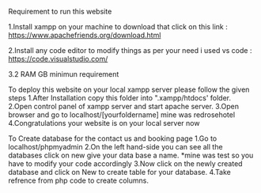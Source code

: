 Requirement to run this website 

1.Install xampp on your machine to download that click on this link : https://www.apachefriends.org/download.html   

2.Install any code editor to modify things as per your need i used vs code : https://code.visualstudio.com/

3.2 RAM GB minimun requirement


To deploy this website on your local xampp server please follow the given steps
1.After Installation copy this folder into ".xampp/htdocs' folder.         
2.Open control panel of xampp server and start apache server.
3.Open browser and go to localhost/[yourfoldername] mine was redrosehotel
4.Congratulations your website is on your local server now

To Create database for the contact us and booking page
1.Go to localhost/phpmyadmin
2.On the left hand-side you can see all the databases click on new give your data base a name. *mine was test so you have to modify your code accordingly 
3.Now click on the newly created database and click on New  to create table for your database.
4.Take refrence from php code to create columns.

